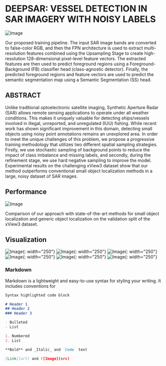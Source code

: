 # DEEPSAR: VESSEL DETECTION IN SAR IMAGERY WITH NOISY LABELS

![Image](full-arch1.jpg)

Our proposed training pipeline. The input SAR image bands are converted to false-color RGB, and then the FPN architecture is used to extract multi-resolution features combined using the Upsampling Stage to create high-resolution 
        128-dimensional pixel-level feature vectors. The extracted features are then used to predict foreground regions using a Foreground-Background (FB) classifier head (class-agnostic detector). Finally, the predicted foreground regions 
        and feature vectors are used to predict the semantic segmentation map using a Semantic Segmentation (SS) head.

## ABSTRACT

Unlike traditional optoelectronic satellite imaging, Synthetic Aperture Radar (SAR) allows remote sensing applications to operate under all weather conditions. This makes it uniquely valuable for detecting ships/vessels involved in 
        illegal, unreported, and unregulated (IUU) fishing. While recent work has shown significant improvement in this domain, detecting small objects using noisy point annotations remains an unexplored area. In order to meet the unique challenges 
        of this problem, we propose a progressive training methodology that utilizes two different spatial sampling strategies. Firstly, we use stochastic sampling of background points to reduce the impact of class imbalance and missing labels, and 
        secondly, during the refinement stage, we use hard negative sampling to improve the model. Experimental results on the challenging xView3 dataset show that our method outperforms conventional small object localization methods in a large, noisy 
        dataset of SAR images.

## Performance
![Image](score.JPG)

Comparison of our approach with state-of-the-art methods for small object localization and generic object localization on the validation split of the xView3 dataset.

## Visualization
![Image](quant_input.png){: width="250"} ![Image](quant_true.png){: width="250"} ![Image](quant_ours.png){: width="250"} ![Image](quant_farseg_1.png){: width="250"} ![Image](quant_psp_1.png){: width="250"} ![Image](quant_factseg_1.png){: width="250"}

### Markdown

Markdown is a lightweight and easy-to-use syntax for styling your writing. It includes conventions for

```markdown
Syntax highlighted code block

# Header 1
## Header 2
### Header 3

- Bulleted
- List

1. Numbered
2. List

**Bold** and _Italic_ and `Code` text

[Link](url) and ![Image](src)
```
